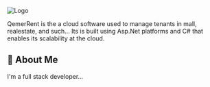 
![Logo]([(https://www.rentmanager.com/wp-content/uploads/2014/11/rent-manager-logo.png)])



QemerRent is the a cloud software used to manage tenants in mall, realestate, and such... Its is built using Asp.Net platforms and C# that enables its scalability at the cloud.



## 🚀 About Me
I'm a full stack developer...
